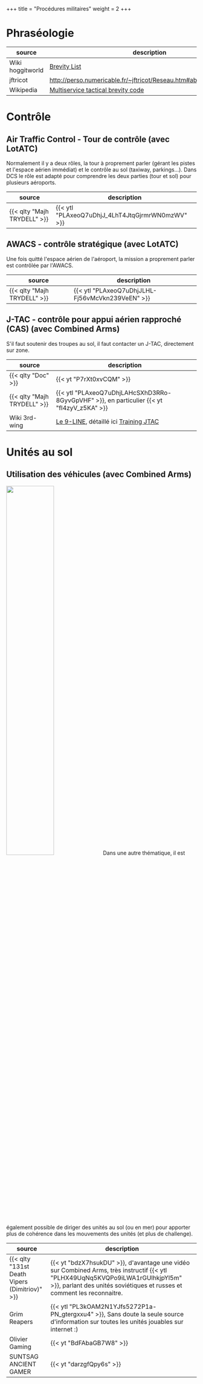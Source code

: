 +++
title = "Procédures militaires"
weight = 2
+++

# Phraséologie
source                | description
--------------------- | -----------
Wiki hoggitworld      | [Brevity List](https://wiki.hoggitworld.com/view/Brevity_List)
jftricot              | http://perso.numericable.fr/~jftricot/Reseau.htm#abr%C3%A9viations
Wikipedia             | [Multiservice tactical brevity code](https://en.wikipedia.org/wiki/Multiservice_tactical_brevity_code)

# Contrôle
## Air Traffic Control - Tour de contrôle (avec LotATC)
Normalement il y a deux rôles, la tour à proprement parler (gérant les pistes et l'espace aérien immédiat) et le contrôle au sol (taxiway, parkings...). Dans DCS le rôle est adapté pour comprendre les deux parties (tour et sol) pour plusieurs aéroports.

source                      | description
--------------------------- | -----------
{{< qlty "Majh TRYDELL" >}} | {{< ytl "PLAxeoQ7uDhjJ_4LhT4JtqGjrmrWN0mzWV" >}}

## AWACS - contrôle stratégique (avec LotATC)
Une fois quitté l'espace aérien de l'aéroport, la mission a proprement parler est contrôlée par l'AWACS.

source                      | description
--------------------------- | -----------
{{< qlty "Majh TRYDELL" >}} | {{< ytl "PLAxeoQ7uDhjJLHL-Fj56vMcVkn239VeEN" >}}

## J-TAC - contrôle pour appui aérien rapproché (CAS) (avec Combined Arms)
S'il faut soutenir des troupes au sol, il faut contacter un J-TAC, directement sur zone.

source                      | description
--------------------------- | -----------
{{< qlty "Doc" >}}          | {{< yt "P7rXt0xvCQM" >}}
{{< qlty "Majh TRYDELL" >}} | {{< ytl "PLAxeoQ7uDhjLAHcSXhD3RRo-8GyvGpVHF" >}}, en particulier {{< yt "fI4zyV_z5KA" >}}
Wiki 3rd-wing               | [Le 9-LINE](http://wiki.3rd-wing.net/index.php?title=9-Line), détaillé ici [Training JTAC](https://www.3rd-wing.net/index.php?showtopic=15000&st=30)

# Unités au sol

## Utilisation des véhicules (avec Combined Arms)
<img src=/apprentissage/ca_leclerc.png width=50% />
Dans une autre thématique, il est également possible de diriger des unités au sol (ou en mer) pour apporter plus de cohérence dans les mouvements des unités (et plus de challenge).

source                                        | description
--------------------------------------------- | -----------
{{< qlty "131st Death Vipers (Dimitriov)" >}} | {{< yt "bdzX7hsukDU" >}}, d'avantage une vidéo sur Combined Arms, très instructif {{< ytl "PLHX49UqNq5KVQPo9iLWA1rGUlhkjpYl5m" >}}, parlant des unités soviétiques et russes et comment les reconnaitre.
Grim Reapers                                  | {{< ytl "PL3kOAM2N1YJfs5272P1a-PN_gtergxxu4" >}}, Sans doute la seule source d'information sur toutes les unités jouables sur internet :)
Olivier Gaming                                | {{< yt "BdFAbaGB7W8" >}}
SUNTSAG ANCIENT GAMER                         | {{< yt "darzgfQpy6s" >}}

